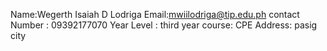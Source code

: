 Name:Wegerth Isaiah D Lodriga
Email:mwiilodriga@tip.edu.ph
contact Number : 09392177070
Year Level : third year
course: CPE
Address: pasig city
